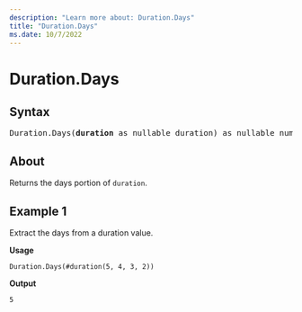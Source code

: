 ```yaml
---
description: "Learn more about: Duration.Days"
title: "Duration.Days"
ms.date: 10/7/2022
---
```

# Duration.Days

## Syntax

<pre>
Duration.Days(<b>duration</b> as nullable duration) as nullable number
</pre>

## About

Returns the days portion of `duration`.

## Example 1

Extract the days from a duration value.

**Usage**

```powerquery-m
Duration.Days(#duration(5, 4, 3, 2))
```

**Output**

`5`

